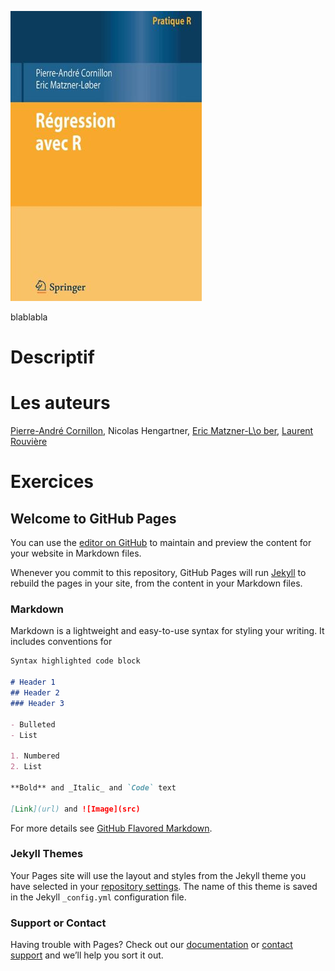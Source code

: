 
<div>
<div class="column-left">
<p><img src="couverture_v1.jpg" alt="Couverture" /></p>
</div>

<div class="column-right">
blablabla
  
</div>
</div>  

# Descriptif

# Les auteurs

[Pierre-André Cornillon](https://perso.univ-rennes2.fr/pierre-andre.cornillon), Nicolas Hengartner, [Eric Matzner-L\o ber](https://perso.univ-rennes2.fr/eric.matzner), [Laurent Rouvière](https://perso.univ-rennes2.fr/laurent.rouviere)

# Exercices



## Welcome to GitHub Pages

You can use the [editor on GitHub](https://github.com/regression-avec-R/regression-avec-R.gihtub.io/edit/master/index.md) to maintain and preview the content for your website in Markdown files.

Whenever you commit to this repository, GitHub Pages will run [Jekyll](https://jekyllrb.com/) to rebuild the pages in your site, from the content in your Markdown files.

### Markdown

Markdown is a lightweight and easy-to-use syntax for styling your writing. It includes conventions for

```markdown
Syntax highlighted code block

# Header 1
## Header 2
### Header 3

- Bulleted
- List

1. Numbered
2. List

**Bold** and _Italic_ and `Code` text

[Link](url) and ![Image](src)
```

For more details see [GitHub Flavored Markdown](https://guides.github.com/features/mastering-markdown/).

### Jekyll Themes

Your Pages site will use the layout and styles from the Jekyll theme you have selected in your [repository settings](https://github.com/regression-avec-R/regression-avec-R.gihtub.io/settings). The name of this theme is saved in the Jekyll `_config.yml` configuration file.

### Support or Contact

Having trouble with Pages? Check out our [documentation](https://help.github.com/categories/github-pages-basics/) or [contact support](https://github.com/contact) and we’ll help you sort it out.
